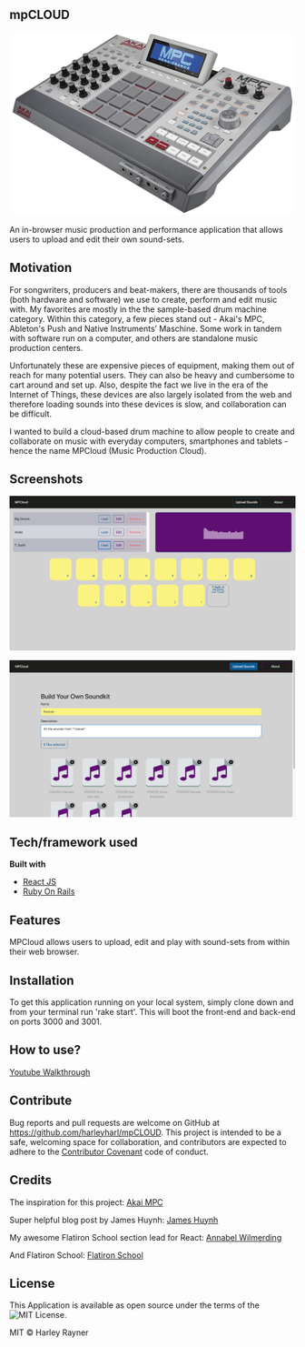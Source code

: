 ## mpCLOUD

![MPC](images/71NuWZONNmL._SL1500_.jpg)

An in-browser music production and performance application that allows users to upload and edit their own sound-sets.

## Motivation
For songwriters, producers and beat-makers, there are thousands of tools (both hardware and software) we use to create, perform and edit music with. My favorites are mostly in the the sample-based drum machine category. Within this category, a few pieces stand out - Akai's MPC, Ableton's Push and Native Instruments’ Maschine. Some work in tandem with software run on a computer, and others are standalone music production centers.

Unfortunately these are expensive pieces of equipment, making them out of reach for many potential users. They can also be heavy and cumbersome to cart around and set up. Also, despite the fact we live in the era of the Internet of Things, these devices are also largely isolated from the web and therefore loading sounds into these devices is slow, and collaboration can be difficult.

I wanted to build a cloud-based drum machine to allow people to create and collaborate on music with everyday computers, smartphones and tablets - hence the name MPCloud (Music Production Cloud).

## Screenshots

![Home Page](images/MPCloud-sound-playing.png)

![Upload Page](images/MPCloud-upload-page.png)

## Tech/framework used

<b>Built with</b>
- [React JS](https://reactjs.org/)
- [Ruby On Rails](https://rubyonrails.org/)

## Features
MPCloud allows users to upload, edit and play with sound-sets from within their web browser.

## Installation
To get this application running on your local system, simply clone down and from your terminal run 'rake start'. This will boot the front-end and back-end on ports 3000 and 3001.

## How to use?

[Youtube Walkthrough](https://youtu.be/IoyjeSt3eSY)

## Contribute

Bug reports and pull requests are welcome on GitHub at https://github.com/harleyharl/mpCLOUD. This project is intended to be a safe, welcoming space for collaboration, and contributors are expected to adhere to the [Contributor Covenant](https://www.contributor-covenant.org/) code of conduct.

## Credits

The inspiration for this project:
[Akai MPC](https://www.akaipro.com/products/mpc-series)

Super helpful blog post by James Huynh:
[James Huynh](http://jameshuynh.com/rails/react/upload/2017/09/17/how-to-upload-files-using-react-and-rails-like-a-boss/)

My awesome Flatiron School section lead for React:
[Annabel Wilmerding](https://github.com/Awilmerding1)

And Flatiron School:
[Flatiron School](https://flatironschool.com/)

## License
This Application is available as open source under the terms of the ![MIT License](https://opensource.org/licenses/MIT).

MIT © Harley Rayner
